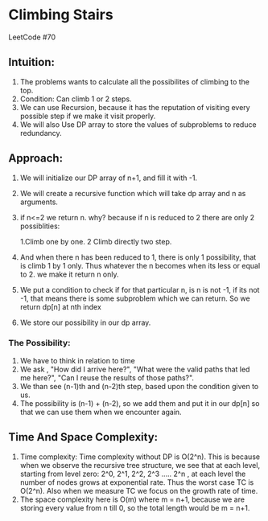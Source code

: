 # Climbing Stairs
LeetCode #70

## Intuition:
1. The problems wants to calculate all the possibilites of climbing to the top.
2. Condition: Can climb 1 or 2 steps.
3. We can use Recursion, because it has the reputation of visiting every possible step if we make it visit properly.
4. We will also Use DP array to store the values of subproblems to reduce redundancy.

## Approach:
1. We will initialize our DP array of n+1, and fill it with -1.
2. We will create a recursive function which will take dp array and n as arguments.
3. if n<=2 we return n. why? because if n is reduced to 2 there are only 2 possiblities:

   1.Climb one by one.
   2 Climb directly two step.

5. And when there n has been reduced to 1, there is only 1 possibility, that is climb 1 by 1 only. Thus whatever the n becomes when its less or equal to 2. we make it return n only.
6. We put a condition to check if for that particular n, is n is not -1, if its not -1, that means there is some subproblem which we can return. So we return dp[n] at nth index
7. We store our possibility in our dp array. 

### The Possibility:
1. We have to think in relation to time
2. We ask , "How did I arrive here?", "What were the valid paths that led me here?", "Can I reuse the results of those paths?". 
3. We than see (n-1)th and (n-2)th step, based upon the condition given to us. 
4. The possibility is (n-1) + (n-2), so we add them and put it in our dp[n] so that we can use them when we encounter again.

## Time And Space Complexity:
1. Time complexity: Time complexity without DP is O(2^n). This is because when we observe the recursive tree structure, we see that at each level, starting from level zero: 2^0, 2^1, 2^2, 2^3 ..... 2^n , at each level the number of nodes grows at exponential rate. Thus the worst case TC is O(2^n). Also when we measure TC we focus on the growth rate of time.
2. The space complexity here is O(m) where m = n+1, because we are storing every value from n till 0, so the total length would be m = n+1. 
